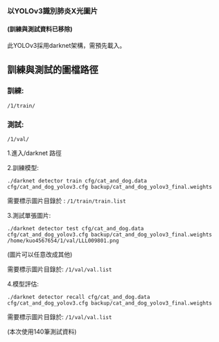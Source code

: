 ### 以YOLOv3識別肺炎X光圖片

#### (訓練與測試資料已移除)

此YOLOv3採用darknet架構，需預先載入。

## 訓練與測試的圖檔路徑

### 訓練:

`/1/train/`

### 測試:

`/1/val/`

1.進入/darknet 路徑

2.訓練模型:

`./darknet detector train cfg/cat_and_dog.data cfg/cat_and_dog_yolov3.cfg backup/cat_and_dog_yolov3_final.weights`

需要標示圖片目錄於 : `/1/train/train.list`

3.測試單張圖片:

`./darknet detector test cfg/cat_and_dog.data cfg/cat_and_dog_yolov3.cfg backup/cat_and_dog_yolov3_final.weights /home/kuo4567654/1/val/LLL009801.png`

(圖片可以任意改成其他)

需要標示圖片目錄於: `/1/val/val.list`

4.模型評估:

`./darknet detector recall cfg/cat_and_dog.data cfg/cat_and_dog_yolov3.cfg backup/cat_and_dog_yolov3_final.weights`

需要標示圖片目錄於: `/1/val/val.list`

(本次使用140筆測試資料)
